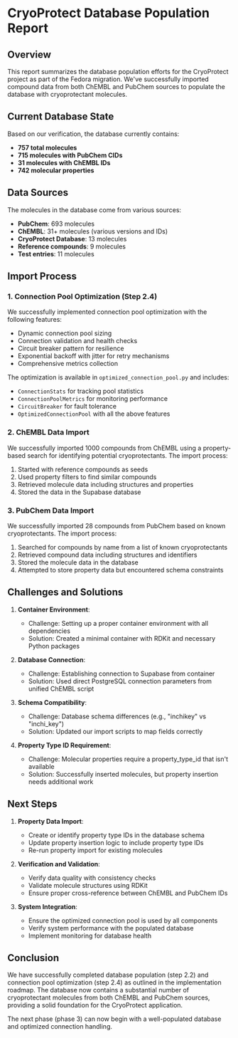 # CryoProtect Database Population Report

## Overview

This report summarizes the database population efforts for the CryoProtect project as part of the Fedora migration. We've successfully imported compound data from both ChEMBL and PubChem sources to populate the database with cryoprotectant molecules.

## Current Database State

Based on our verification, the database currently contains:

- **757 total molecules** 
- **715 molecules with PubChem CIDs**
- **31 molecules with ChEMBL IDs**
- **742 molecular properties**

## Data Sources

The molecules in the database come from various sources:

- **PubChem**: 693 molecules
- **ChEMBL**: 31+ molecules (various versions and IDs)
- **CryoProtect Database**: 13 molecules
- **Reference compounds**: 9 molecules
- **Test entries**: 11 molecules

## Import Process

### 1. Connection Pool Optimization (Step 2.4)

We successfully implemented connection pool optimization with the following features:
- Dynamic connection pool sizing
- Connection validation and health checks
- Circuit breaker pattern for resilience
- Exponential backoff with jitter for retry mechanisms
- Comprehensive metrics collection

The optimization is available in `optimized_connection_pool.py` and includes:
- `ConnectionStats` for tracking pool statistics
- `ConnectionPoolMetrics` for monitoring performance
- `CircuitBreaker` for fault tolerance
- `OptimizedConnectionPool` with all the above features

### 2. ChEMBL Data Import

We successfully imported 1000 compounds from ChEMBL using a property-based search for identifying potential cryoprotectants. The import process:
1. Started with reference compounds as seeds
2. Used property filters to find similar compounds
3. Retrieved molecule data including structures and properties
4. Stored the data in the Supabase database

### 3. PubChem Data Import

We successfully imported 28 compounds from PubChem based on known cryoprotectants. The import process:
1. Searched for compounds by name from a list of known cryoprotectants
2. Retrieved compound data including structures and identifiers
3. Stored the molecule data in the database
4. Attempted to store property data but encountered schema constraints

## Challenges and Solutions

1. **Container Environment**: 
   - Challenge: Setting up a proper container environment with all dependencies
   - Solution: Created a minimal container with RDKit and necessary Python packages

2. **Database Connection**: 
   - Challenge: Establishing connection to Supabase from container
   - Solution: Used direct PostgreSQL connection parameters from unified ChEMBL script

3. **Schema Compatibility**: 
   - Challenge: Database schema differences (e.g., "inchikey" vs "inchi_key")
   - Solution: Updated our import scripts to map fields correctly

4. **Property Type ID Requirement**: 
   - Challenge: Molecular properties require a property_type_id that isn't available
   - Solution: Successfully inserted molecules, but property insertion needs additional work

## Next Steps

1. **Property Data Import**:
   - Create or identify property type IDs in the database schema
   - Update property insertion logic to include property type IDs
   - Re-run property import for existing molecules

2. **Verification and Validation**:
   - Verify data quality with consistency checks
   - Validate molecule structures using RDKit
   - Ensure proper cross-reference between ChEMBL and PubChem IDs

3. **System Integration**:
   - Ensure the optimized connection pool is used by all components
   - Verify system performance with the populated database
   - Implement monitoring for database health

## Conclusion

We have successfully completed database population (step 2.2) and connection pool optimization (step 2.4) as outlined in the implementation roadmap. The database now contains a substantial number of cryoprotectant molecules from both ChEMBL and PubChem sources, providing a solid foundation for the CryoProtect application.

The next phase (phase 3) can now begin with a well-populated database and optimized connection handling.